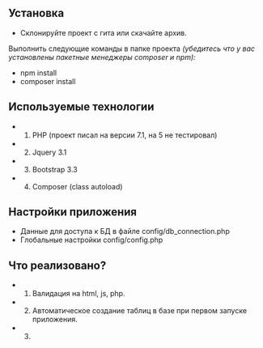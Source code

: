 ## Установка

* Склонируйте проект с гита или скачайте архив.

Выполнить следующие команды в папке проекта *(убедитесь что у вас установлены пакетные менеджеры composer и npm):*  
* npm install
* composer install

## Используемые технологии

* 1) PHP (проект писал на версии 7.1, на 5 не тестировал)
* 2) Jquery 3.1
* 3) Bootstrap 3.3
* 4) Composer (class autoload)

## Настройки приложения

* Данные для доступа к БД в файле config/db_connection.php
* Глобальные настройки config/config.php

## Что реализовано?

* 1) Валидация на html, js, php.
* 2) Автоматическое создание таблиц в базе при первом запуске приложения.
* 3) 
